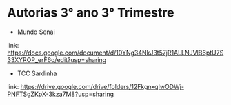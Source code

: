 # Autorias 3° ano 3° Trimestre

* Mundo Senai

link: https://docs.google.com/document/d/10YNg34NkJ3t57jR1ALLNJVlB6ptU7S33XYROP_erF6o/edit?usp=sharing

* TCC Sardinha

link: https://drive.google.com/drive/folders/12FkgnxqIwODWj-PNFTSgZKpX-3kza7M8?usp=sharing


